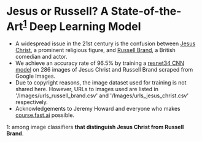 # Jesus or Russell? A State-of-the-Art<sup>[1](#footnote1)</sup> Deep Learning Model

* A widespread issue in the 21st century is the confusion between [Jesus Christ](https://en.wikipedia.org/wiki/Jesus), a prominent religious figure, and [Russell Brand](https://en.wikipedia.org/wiki/Russell_Brand), a British comedian and actor.
* We achieve an accuracy rate of 96.5% by training a [resnet34 CNN model](https://towardsdatascience.com/understanding-and-visualizing-resnets-442284831be8) on 286 images of Jesus Christ and Russell Brand scraped from Google Images.
* Due to copyright reasons, the image dataset used for training is not shared here. However, URLs to images used are listed in '/Images/urls_russell_brand.csv' and '/Images/urls_jesus_christ.csv' respectively.
* Acknowledgements to Jeremy Howard and everyone who makes [course.fast.ai](course.fast.ai) possible.

<a name="footnote1">1</a>: among image classifiers **that distinguish Jesus Christ from Russell Brand**.
